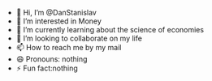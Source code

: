 - 👋 Hi, I’m @DanStanislav
- 👀 I’m interested in Money
- 🌱 I’m currently learning about the science of economies
- 💞️ I’m looking to collaborate on my life
- 📫 How to reach me by my mail
- 😄 Pronouns: nothing      
- ⚡ Fun fact:nothing                           

<!---
DanStanislav/DanStanislav is a ✨ special ✨ repository because its `README.md` (this file) appears on your GitHub profile.
You can click the Preview link to take a look at your changes.
--->
